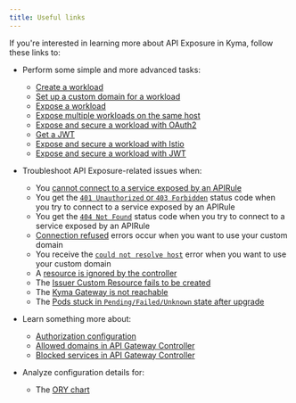 ```yaml
---
title: Useful links
---
```


If you're interested in learning more about API Exposure in Kyma, follow these links to:

- Perform some simple and more advanced tasks:
  - [Create a workload](../../../03-tutorials/00-api-exposure/apix-01-create-workload.md)
  - [Set up a custom domain for a workload](../../../03-tutorials/00-api-exposure/apix-02-setup-custom-domain-for-workload.md)
  - [Expose a workload](../../../03-tutorials/00-api-exposure/apix-03-expose-workload-apigateway.md)
  - [Expose multiple workloads on the same host](../../../03-tutorials/00-api-exposure/apix-04-expose-multiple-workloads.md)
  - [Expose and secure a workload with OAuth2](../../../03-tutorials/00-api-exposure/apix-05-expose-and-secure-workload-oauth2.md)
  - [Get a JWT](../../../03-tutorials/00-api-exposure/apix-06-get-jwt.md)
  - [Expose and secure a workload with Istio](../../../03-tutorials/00-api-exposure/apix-07-expose-and-secure-workload-istio.md)
  - [Expose and secure a workload with JWT](../../../03-tutorials/00-api-exposure/apix-08-expose-and-secure-workload-jwt.md)

- Troubleshoot API Exposure-related issues when:

  - You [cannot connect to a service exposed by an APIRule](../../../04-operation-guides/troubleshooting/api-exposure/apix-01-apigateway-connect-api-rule.md)
  - You get the [`401 Unauthorized` or `403 Forbidden`](../../../04-operation-guides/troubleshooting/api-exposure/apix-02-401-unauthorized-403-forbidden.md) status code when you try to connect to a service exposed by an APIRule
  - You get the [`404 Not Found`](../../../04-operation-guides/troubleshooting/api-exposure/apix-03-404-not-found.md) status code when you try to connect to a service exposed by an APIRule
  - [Connection refused](../../../04-operation-guides/troubleshooting/api-exposure/apix-04-dns-mgt-connection-refused.md) errors occur when you want to use your custom domain
  - You receive the [`could not resolve host`](../../../04-operation-guides/troubleshooting/api-exposure/apix-05-dns-mgt-could-not-resolve-host.md) error when you want to use your custom domain
  - A [resource is ignored by the controller](../../../04-operation-guides/troubleshooting/api-exposure/apix-06-dns-mgt-resource-ignored.md)
  - The [Issuer Custom Resource fails to be created](../../../04-operation-guides/troubleshooting/api-exposure/apix-07-cert-mgt-issuer-not-created.md)
  - The [Kyma Gateway is not reachable](../../../04-operation-guides/troubleshooting/api-exposure/apix-08-gateway-not-reachable.md)
  - The [Pods stuck in `Pending/Failed/Unknown` state after upgrade](../../../04-operation-guides/troubleshooting/api-exposure/apix-09-upgrade-sidecar-proxy.md)

- Learn something more about:

  - [Authorization configuration](../../../05-technical-reference/apix-01-config-authorizations-apigateway.md)
  - [Allowed domains in API Gateway Controller](../../../05-technical-reference/apix-02-whitelisted-domains.md)
  - [Blocked services in API Gateway Controller](../../../05-technical-reference/apix-03-blacklisted-services.md)

- Analyze configuration details for:

  - The [ORY chart](../../../05-technical-reference/00-configuration-parameters/apix-02-ory-chart.md)
